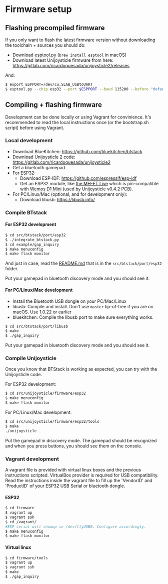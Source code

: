 # Firmware setup

## Flashing precompiled firmware

If you only want to flash the latest firmware version without downloading the toolchain + sources you should do:

- Download [esptool.py](https://github.com/espressif/esptool) (`brew install esptool` in macOS)
- Download latest Unijoysticle firmware from here: https://gitlab.com/ricardoquesada/unijoysticle2/releases

And:
```sh
$ export ESPPORT=/dev/cu.SLAB_USBtoUART
$ esptool.py --chip esp32 --port $ESPPORT --baud 115200 --before "default_reset" --after "hard_reset" write_flash -z --flash_mode "dio" --flash_freq "40m" --flash_size detect   0x1000 bootloader.bin 0x10000 firmware.bin 0x8000 partitions_singleapp.bin
```

## Compiling + flashing firmware

Development can be done locally or using Vagrant for convinience. It's recommended to read the local instructions once (or the bootstrap.sh script) before using Vagrant.

### Local development

- Download BlueKitchen: https://github.com/bluekitchen/btstack
- Download Unijoysticle 2 code: https://gitlab.com/ricardoquesada/unijoysticle2
- Get a bluetooth gamepad
- For ESP32:
  - Download ESP-IDF: https://github.com/espressif/esp-idf
  - Get an ESP32 module, like [the MH-ET Live][1] which is pin-compatible with [Wemos D1 Mini][2] (used by Unijoysticle v0.4.2 PCB).
- For PC/Linux/Mac (optional, and for development only):
  - Download libusb: https://libusb.info/

### Compile BTstack

#### For ESP32 development

```sh
$ cd src/btstack/port/esp32
$ ./integrate_btstack.py
$ cd example/gap_inquiry
$ make menuconfig
$ make flash monitor
```

And just in case, read the [README.md][3] that is in the `src/btstack/port/esp32` folder.

Put your gamepad in bluetooth discovery mode and you should see it.

#### For PC/Linux/Mac development

- Install the Bluetooth USB dongle on your PC/Mac/Linux
- libusb: Compile and install. Don't use `master` tip-of-tree if you are on macOS. Use 1.0.22 or earlier
- bluekitchen: Compile the libusb port to make sure everything works.

```sh
$ cd src/btstack/port/libusb
$ make
$ ./gap_inquiry
```

Put your gamepad in bluetooth discovery mode and you should see it.

### Compile Unijoysticle

Once you know that BTStack is working as expected, you can try with the Unijoysticle code.

For ESP32 development:

```sh
$ cd src/unijoysticle/firmware/esp32
$ make menuconfig
$ make flash monitor
```

For PC/Linux/Mac development:

```sh
$ cd src/unijoysticle/firmware/esp32/tools
$ make
./unijoysticle
```

Put the gamepad in discovery mode. The gamepad should be recognized and when you press buttons, you should see them on the console.

### Vagrant development

A vagrant file is provided with virtual linux boxes and the previous instructions scripted. VirtualBox provider is required for USB compatibility. Read the instructions inside the vagrant file to fill up the 'VendorID' and 'ProductID' of your ESP32 USB Serial or bluetooth dongle.

#### ESP32

```sh
$ cd firmware
$ vagrant up
$ vagrant ssh
$ cd /vagrant/
#ESP serial will showup in /dev/ttyUSB0. Configure accordingly.
$ make menuconfig
$ make flash monitor
```

#### Virtual linux

```sh
$ cd firmware/tools
$ vagrant up
$ vagrant ssh
$ make
$ ./gap_inquiry
```

[1]: https://www.aliexpress.com/item/MH-ET-LIVE-ESP32-MINI-KIT-WiFi-Bluetooth-Internet-of-Things-development-board-based-ESP8266-Fully/32819107932.html
[2]: https://wiki.wemos.cc/products:d1:d1_mini
[3]: https://github.com/bluekitchen/btstack/blob/master/port/esp32/README.md
